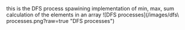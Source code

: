 this is the DFS process spawining implementation of min, max, sum calculation of the elements in an array
![DFS processes](/images/dfs\ processes.png?raw=true "DFS processes")
